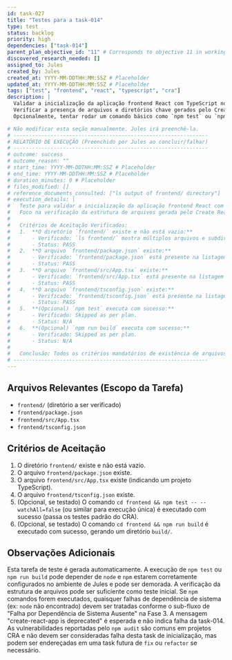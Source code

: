 ```yaml
---
id: task-027
title: "Testes para a task-014"
type: test
status: backlog
priority: high
dependencies: ["task-014"]
parent_plan_objective_id: "11" # Corresponds to objective 11 in working-plan.md
discovered_research_needed: []
assigned_to: Jules
created_by: Jules
created_at: YYYY-MM-DDTHH:MM:SSZ # Placeholder
updated_at: YYYY-MM-DDTHH:MM:SSZ # Placeholder
tags: ["test", "frontend", "react", "typescript", "cra"]
description: |
  Validar a inicialização da aplicação frontend React com TypeScript no diretório `frontend/`.
  Verificar a presença de arquivos e diretórios chave gerados pelo Create React App.
  Opcionalmente, tentar rodar um comando básico como `npm test` ou `npm run build` (se o ambiente permitir e for rápido).

# Não modificar esta seção manualmente. Jules irá preenchê-la.
# ---------------------------------------------------------------
# RELATÓRIO DE EXECUÇÃO (Preenchido por Jules ao concluir/falhar)
# ---------------------------------------------------------------
# outcome: success
# outcome_reason: ""
# start_time: YYYY-MM-DDTHH:MM:SSZ # Placeholder
# end_time: YYYY-MM-DDTHH:MM:SSZ # Placeholder
# duration_minutes: 0 # Placeholder
# files_modified: []
# reference_documents_consulted: ["ls output of frontend/ directory"]
# execution_details: |
#   Teste para validar a inicialização da aplicação frontend React com TypeScript no diretório `frontend/`.
#   Foco na verificação da estrutura de arquivos gerada pelo Create React App.
#
#   Critérios de Aceitação Verificados:
#   1.  **O diretório `frontend/` existe e não está vazio:**
#       - Verificado: `ls frontend/` mostra múltiplos arquivos e subdiretórios.
#       - Status: PASS
#   2.  **O arquivo `frontend/package.json` existe:**
#       - Verificado: `frontend/package.json` está presente na listagem do diretório.
#       - Status: PASS
#   3.  **O arquivo `frontend/src/App.tsx` existe:**
#       - Verificado: `frontend/src/App.tsx` está presente na listagem do diretório.
#       - Status: PASS
#   4.  **O arquivo `frontend/tsconfig.json` existe:**
#       - Verificado: `frontend/tsconfig.json` está presente na listagem do diretório.
#       - Status: PASS
#   5.  **(Opcional) `npm test` executa com sucesso:**
#       - Verificado: Skipped as per plan.
#       - Status: N/A
#   6.  **(Opcional) `npm run build` executa com sucesso:**
#       - Verificado: Skipped as per plan.
#       - Status: N/A
#
#   Conclusão: Todos os critérios mandatórios de existência de arquivos foram atendidos. A estrutura básica da aplicação React/TypeScript no diretório `frontend/` está correta.
# ---------------------------------------------------------------
---
```


## Arquivos Relevantes (Escopo da Tarefa)
* `frontend/` (diretório a ser verificado)
* `frontend/package.json`
* `frontend/src/App.tsx`
* `frontend/tsconfig.json`

## Critérios de Aceitação
1. O diretório `frontend/` existe e não está vazio.
2. O arquivo `frontend/package.json` existe.
3. O arquivo `frontend/src/App.tsx` existe (indicando um projeto TypeScript).
4. O arquivo `frontend/tsconfig.json` existe.
5. (Opcional, se testado) O comando `cd frontend && npm test -- --watchAll=false` (ou similar para execução única) é executado com sucesso (passa os testes padrão do CRA).
6. (Opcional, se testado) O comando `cd frontend && npm run build` é executado com sucesso, gerando um diretório `build/`.

## Observações Adicionais
Esta tarefa de teste é gerada automaticamente.
A execução de `npm test` ou `npm run build` pode depender de `node` e `npm` estarem corretamente configurados no ambiente de Jules e pode ser demorada. A verificação da estrutura de arquivos pode ser suficiente como teste inicial.
Se `npm` comandos forem executados, quaisquer falhas de dependência de sistema (ex: `node` não encontrado) devem ser tratadas conforme o sub-fluxo de "Falha por Dependência de Sistema Ausente" na Fase 3.
A mensagem "create-react-app is deprecated" é esperada e não indica falha da task-014.
As vulnerabilidades reportadas pelo `npm audit` são comuns em projetos CRA e não devem ser consideradas falha desta task de inicialização, mas podem ser endereçadas em uma task futura de `fix` ou `refactor` se necessário.
